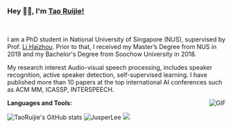 ### Hey 👋🏽, I'm [Tao Ruijie!](https://taoruijie.github.io) 

<br />

I am a PhD student in National University of Singapore (NUS), supervised by Prof. [Li Haizhou](https://colips.org/~eleliha/). Prior to that, I received my Master’s Degree from NUS in 2019 and my Bachelor's Degree from Soochow University in 2018.

My research interest Audio-visual speech processing, includes speaker recognition, active speaker detection, self-supervised learning. I have published more than 10 papers at the top international AI conferences such as ACM MM, ICASSP, INTERSPEECH.

<img align="right" alt="GIF" src="[https://media.giphy.com/media/mFPwfzj1iR8dy/giphy.gif]" />
  

**Languages and Tools:**  

![TaoRuijie's GitHub stats](https://github-readme-stats.vercel.app/api?username=TaoRuijie&theme=radical&show_icons=true&count_private=true&include_all_commits=true) ![JusperLee](https://github-readme-stats.vercel.app/api/top-langs/?username=JusperLee&hide=html&layout=compact&theme=radical)
![](https://github-profile-summary-cards.vercel.app/api/cards/profile-details?username=TaoRuijie&theme=monokai&count_private=true&include_all_commits=true)
